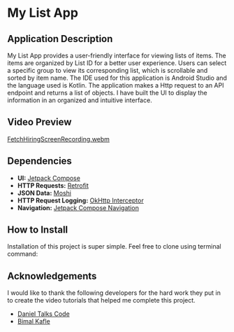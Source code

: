 # My List App

## Application Description

My List App provides a user-friendly interface for viewing lists of items.  The items are organized by List ID for a better user experience. 
Users can select a specific group to view its corresponding list, which is scrollable and sorted by item name. 
The IDE used for this application is Android Studio and the language used is Kotlin. The application makes a Http request to an API endpoint and returns a list of objects. I have built the UI to display the information in an organized and intuitive interface.

## Video Preview
  [FetchHiringScreenRecording.webm](https://github.com/user-attachments/assets/c3dfe362-1c69-4671-af95-3544f7241cd8)

## Dependencies
* **UI:** [Jetpack Compose](https://developer.android.com/compose)
* **HTTP Requests:** [Retrofit](https://square.github.io/retrofit/)
* **JSON Data:** [Moshi](https://github.com/square/moshi)
* **HTTP Request Logging:** [OkHttp Interceptor](https://github.com/square/okhttp/tree/master/okhttp-logging-interceptor)
* **Navigation:** [Jetpack Compose Navigation](https://developer.android.com/develop/ui/compose/navigation)

## How to Install
Installation of this project is super simple. Feel free to clone using terminal command: 

## Acknowledgements
I would like to thank the following developers for the hard work they put in to create the video tutorials that helped me complete this project.
* [Daniel Talks Code](https://www.youtube.com/watch?v=F5sj_PFzzx0&t=1339s)
* [Bimal Kafle](https://www.youtube.com/watch?v=wJKwsI5WUI4&list=PLcoCy1c_Mc9kNAQv3t26nsNSSHmQJQwME&index=6)
